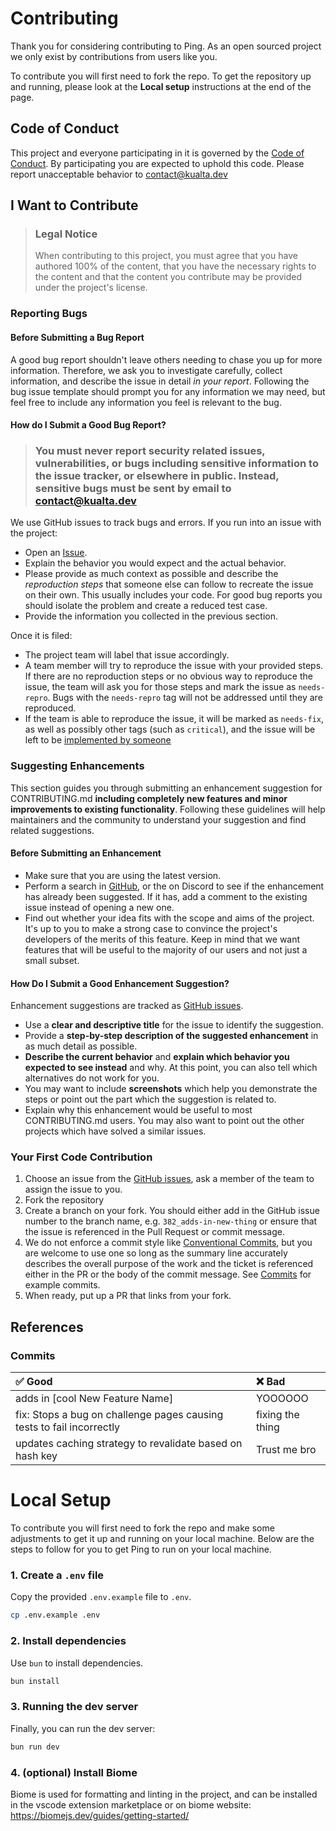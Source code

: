 # Contributing

Thank you for considering contributing to Ping. As an open sourced project 
we only exist by contributions from users like you.

To contribute you will first need to fork the repo. To get the repository up and
running, please look at the **Local setup** instructions at the end of the page.

## Code of Conduct

This project and everyone participating in it is governed by the
[Code of Conduct](./CODE_OF_CONDUCT.md). By
participating you are expected to uphold this code. Please report unacceptable
behavior to <contact@kualta.dev>

## I Want to Contribute

> ### Legal Notice
>
> When contributing to this project, you must agree that you have authored 100%
> of the content, that you have the necessary rights to the content and that the
> content you contribute may be provided under the project's license.

### Reporting Bugs

#### Before Submitting a Bug Report

A good bug report shouldn't leave others needing to chase you up for more
information. Therefore, we ask you to investigate carefully, collect
information, and describe the issue in detail _in your report_. Following the
bug issue template should prompt you for any information we may need, but feel
free to include any information you feel is relevant to the bug.

#### How do I Submit a Good Bug Report?

> ### You must never report security related issues, vulnerabilities, or bugs including sensitive information to the issue tracker, or elsewhere in public. Instead, sensitive bugs must be sent by email to [contact@kualta.dev](mailto:contact@kualta.dev)

We use GitHub issues to track bugs and errors. If you run into an issue with the
project:

- Open an [Issue](https://github.com/pingpad-io/ping/issues/new).
- Explain the behavior you would expect and the actual behavior.
- Please provide as much context as possible and describe the _reproduction
  steps_ that someone else can follow to recreate the issue on their own. This
  usually includes your code. For good bug reports you should isolate the
  problem and create a reduced test case.
- Provide the information you collected in the previous section.

Once it is filed:

- The project team will label that issue accordingly.
- A team member will try to reproduce the issue with your provided steps. If
  there are no reproduction steps or no obvious way to reproduce the issue, the
  team will ask you for those steps and mark the issue as `needs-repro`. Bugs
  with the `needs-repro` tag will not be addressed until they are reproduced.
- If the team is able to reproduce the issue, it will be marked as `needs-fix`,
  as well as possibly other tags (such as `critical`), and the issue will be
  left to be [implemented by someone](#your-first-code-contribution)

### Suggesting Enhancements

This section guides you through submitting an enhancement suggestion for
CONTRIBUTING.md **including completely new features and minor improvements to
existing functionality**. Following these guidelines will help maintainers and
the community to understand your suggestion and find related suggestions.

#### Before Submitting an Enhancement

- Make sure that you are using the latest version.
- Perform a search in [GitHub](https://github.com/pingpad-io/ping/issues?q=is%3Aissue+is%3Aopen+sort%3Aupdated-desc), or the
  on Discord to see if the enhancement has already been suggested. If it has,
  add a comment to the existing issue instead of opening a new one.
- Find out whether your idea fits with the scope and aims of the project. It's
  up to you to make a strong case to convince the project's developers of the
  merits of this feature. Keep in mind that we want features that will be useful
  to the majority of our users and not just a small subset.

#### How Do I Submit a Good Enhancement Suggestion?

Enhancement suggestions are tracked as [GitHub issues](https://github.com/pingpad-io/ping/issues?q=is%3Aissue+is%3Aopen+sort%3Aupdated-desc).

- Use a **clear and descriptive title** for the issue to identify the
  suggestion.
- Provide a **step-by-step description of the suggested enhancement** in as much
  detail as possible.
- **Describe the current behavior** and **explain which behavior you expected to
  see instead** and why. At this point, you can also tell which alternatives do
  not work for you.
- You may want to include **screenshots** which help you demonstrate the steps
  or point out the part which the suggestion is related to.
- Explain why this enhancement would be useful to most CONTRIBUTING.md users.
  You may also want to point out the other projects which have solved a similar
  issues.

### Your First Code Contribution

1. Choose an issue from the [GitHub issues](https://github.com/pingpad-io/ping/issues?q=is%3Aissue+is%3Aopen+sort%3Aupdated-desc), ask a member of the team
   to assign the issue to you.
2. Fork the repository
3. Create a branch on your fork. You should either add in the GitHub issue
   number to the branch name, e.g. `382_adds-in-new-thing` or ensure that the
   issue is referenced in the Pull Request or commit message.
4. We do not enforce a commit style like
   [Conventional Commits](https://www.conventionalcommits.org/en/v1.0.0/), but
   you are welcome to use one so long as the summary line accurately describes
   the overall purpose of the work and the ticket is referenced either in the PR
   or the body of the commit message. See [Commits](https://github.com/pingpad-io/ping/commits/master) for example
   commits.
5. When ready, put up a PR that links from your fork.

## References

### Commits

| ✅ Good                                                                | ❌ Bad            |
| :-------------------------------------------------------------------- | :--------------- |
| adds in [cool New Feature Name]                                       | YOOOOOO          |
| fix: Stops a bug on challenge pages causing tests to fail incorrectly | fixing the thing |
| updates caching strategy to revalidate based on hash key              | Trust me bro     |


# Local Setup

To contribute you will first need to fork the repo and make some adjustments to
get it up and running on your local machine. Below are the steps to follow for you to get Ping to run on your local machine.

### 1. Create a `.env` file

Copy the provided `.env.example` file to `.env`.

```sh
cp .env.example .env
```

### 2. Install dependencies

Use `bun` to install dependencies.

```sh
bun install
```

### 3. Running the dev server

Finally, you can run the dev server:

```sh
bun run dev
```

### 4. (optional) Install Biome

  Biome is used for formatting and linting in the project, and can be installed in the vscode extension marketplace or on biome website: https://biomejs.dev/guides/getting-started/